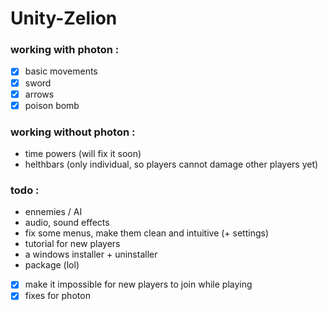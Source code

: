 # Unity-Zelion

### working with photon :
- [x] basic movements
- [x] sword
- [x] arrows
- [x] poison bomb

### working without photon :
- time powers (will fix it soon)
- helthbars (only individual, so players cannot damage other players yet)

### todo :
- ennemies / AI
- audio, sound effects
- fix some menus, make them clean and intuitive (+ settings)
- tutorial for new players
- a windows installer + uninstaller
- package (lol)
- [x] make it impossible for new players to join while playing
- [x] fixes for photon

